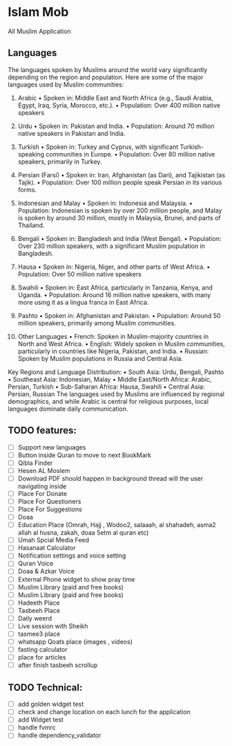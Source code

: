 # Islam Mob

All Muslim Application

## Languages

The languages spoken by Muslims around the world vary significantly depending on the region and population. Here are some of the major languages used by Muslim communities:
1. Arabic
	•	Spoken in: Middle East and North Africa (e.g., Saudi Arabia, Egypt, Iraq, Syria, Morocco, etc.).
	•	Population: Over 400 million native speakers

2. Urdu
	•	Spoken in: Pakistan and India.
	•	Population: Around 70 million native speakers in Pakistan and India.

3. Turkish
	•	Spoken in: Turkey and Cyprus, with significant Turkish-speaking communities in Europe.
	•	Population: Over 80 million native speakers, primarily in Turkey.

4. Persian (Farsi)
	•	Spoken in: Iran, Afghanistan (as Dari), and Tajikistan (as Tajik).
	•	Population: Over 100 million people speak Persian in its various forms.

5. Indonesian and Malay
	•	Spoken in: Indonesia and Malaysia.
	•	Population: Indonesian is spoken by over 200 million people, and Malay is spoken by around 30 million, mostly in Malaysia, Brunei, and parts of Thailand.

6. Bengali
	•	Spoken in: Bangladesh and India (West Bengal).
	•	Population: Over 230 million speakers, with a significant Muslim population in Bangladesh.

7. Hausa
	•	Spoken in: Nigeria, Niger, and other parts of West Africa.
	•	Population: Over 50 million native speakers

8. Swahili
	•	Spoken in: East Africa, particularly in Tanzania, Kenya, and Uganda.
	•	Population: Around 16 million native speakers, with many more using it as a lingua franca in East Africa.

9. Pashto
	•	Spoken in: Afghanistan and Pakistan.
	•	Population: Around 50 million speakers, primarily among Muslim communities.

10. Other Languages
	•	French: Spoken in Muslim-majority countries in North and West Africa.
	•	English: Widely spoken in Muslim communities, particularly in countries like Nigeria, Pakistan, and India.
	•	Russian: Spoken by Muslim populations in Russia and Central Asia.

Key Regions and Language Distribution:
	•	South Asia: Urdu, Bengali, Pashto
	•	Southeast Asia: Indonesian, Malay
	•	Middle East/North Africa: Arabic, Persian, Turkish
	•	Sub-Saharan Africa: Hausa, Swahili
	•	Central Asia: Persian, Russian
The languages used by Muslims are influenced by regional demographics, and while Arabic is central for religious purposes, local languages dominate daily communication.


## TODO features:
- [ ] Support new languages
- [ ] Button inside Quran to move to next BookMark
- [ ] Qibla Finder
- [ ] Hesen AL Moslem
- [ ] Download PDF should happen in background thread will the user navigating inside
- [ ] Place For Donate
- [ ] Place For Questioners
- [ ] Place For Suggestions
- [ ] Doaa 
- [ ] Education Place (Omrah, Hajj , Wodoo2, salaaah, al shahadeh, asma2 allah al husna, zakah, doaa 5etm al quran  etc)
- [ ] Umah Spcial Media Feed
- [ ] Hasanaat Calculator
- [ ] Notification settings and voice setting
- [ ] Quran Voice 
- [ ] Doaa & Azkar Voice
- [ ] External Phone widget to show pray time
- [ ] Muslim Library (paid and free books)
- [ ] Muslim Library (paid and free books)
- [ ] Hadeeth Place
- [ ] Tasbeeh Place
- [ ] Daily weerd
- [ ] Live session with Sheikh
- [ ] tasmee3 place
- [ ] whatsapp Qoats place (images , videos)
- [ ] fasting calculator
- [ ] place for articles
- [ ] after finish tasbeeh scrollup 

## TODO Technical:
- [ ] add golden widget test
- [ ] check and change location on each lunch for the application
- [ ] add Widget test
- [ ] handle fvmrc
- [ ] handle dependency_validator 
